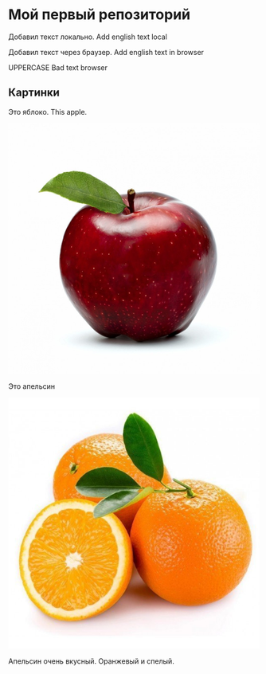 # Мой первый репозиторий

Добавил текст локально. Add english text local

Добавил текст через браузер. Add english text in browser


UPPERCASE
Bad text browser

## Картинки
Это яблоко. This apple.

![Это яблоко](apple.jpg)

Это апельсин

![Это апельсин](orange.jpg)

Апельсин очень вкусный. Оранжевый и спелый.
